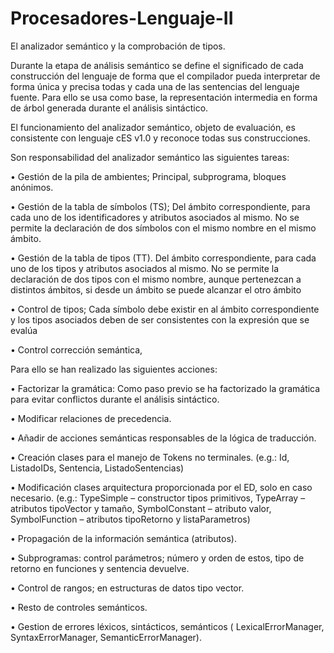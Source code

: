 # Procesadores-Lenguaje-II

El analizador semántico y la comprobación de tipos.


Durante la etapa de análisis semántico se define el significado de cada construcción del lenguaje de forma que el compilador pueda interpretar de forma única y precisa todas y cada una de las sentencias del lenguaje fuente. Para ello se usa como base, la representación intermedia en forma de árbol generada durante el análisis sintáctico.

El funcionamiento del analizador semántico, objeto de evaluación, es consistente con lenguaje cES v1.0 y reconoce todas sus construcciones.

Son responsabilidad del analizador semántico las siguientes tareas:

• Gestión de la pila de ambientes; Principal, subprograma, bloques anónimos.

• Gestión de la tabla de símbolos (TS); Del ámbito correspondiente, para cada uno de los identificadores y atributos asociados al mismo. No se permite la declaración de dos símbolos con el mismo nombre en el mismo ámbito.

• Gestión de la tabla de tipos (TT). Del ámbito correspondiente, para cada uno de los tipos y atributos asociados al mismo. No se permite la declaración de dos tipos con el mismo nombre, aunque pertenezcan a distintos ámbitos, si desde un ámbito se puede alcanzar el otro ámbito

• Control de tipos; Cada símbolo debe existir en al ámbito correspondiente y los tipos asociados deben de ser consistentes con la expresión que se evalúa

• Control corrección semántica,


Para ello se han realizado las siguientes acciones:


• Factorizar la gramática: Como paso previo se ha factorizado la gramática para evitar conflictos durante el análisis sintáctico.

• Modificar relaciones de precedencia.

• Añadir de acciones semánticas responsables de la lógica de traducción.

• Creación clases para el manejo de Tokens no terminales. (e.g.: Id, ListadoIDs, Sentencia, ListadoSentencias)

• Modificación clases arquitectura proporcionada por el ED, solo en caso necesario. (e.g.: TypeSimple – constructor tipos primitivos, TypeArray – atributos tipoVector y tamaño, SymbolConstant – atributo valor, SymbolFunction – atributos tipoRetorno y listaParametros)

• Propagación de la información semántica (atributos).

• Subprogramas: control parámetros; número y orden de estos, tipo de retorno en funciones y sentencia devuelve.

• Control de rangos; en estructuras de datos tipo vector.

• Resto de controles semánticos.

• Gestion de errores léxicos, sintácticos, semánticos ( LexicalErrorManager, SyntaxErrorManager, SemanticErrorManager).



